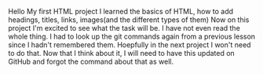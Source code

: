 Hello
My first HTML project
I learned the basics of HTML, how to add headings, titles, links, images(and the different types of them)
Now on this project I'm excited to see what the task will be. I have not even read the whole thing. I had to look up the git commands again from a previous lesson since I hadn't remembered them. Hoepfully in the next project I won't need to do that. Now that I think about it, I will need to have this updated on GitHub and forgot the command about that as well.
